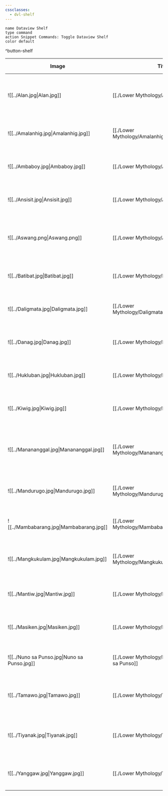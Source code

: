 ```yaml
---
cssclasses:
  - dvl-shelf
---
```


```button
name Dataview Shelf
type command
action Snippet Commands: Toggle Dataview Shelf
color default
```
^button-shelf

| Image                                                                     | Title                                                        | Samar-Taxonomy                                                      | Ramos-Taxonomy | Character                                                                       | Origin                                                                                                                                                                                            | Forms                                                                                                                                                                 | Gender                                                        | Dwelling                                                          | Character                                                                       | Sources                                                                                       |
| ------------------------------------------------------------------------- | ------------------------------------------------------------ | ------------------------------------------------------------------- | -------------- | ------------------------------------------------------------------------------- | ------------------------------------------------------------------------------------------------------------------------------------------------------------------------------------------------- | --------------------------------------------------------------------------------------------------------------------------------------------------------------------- | ------------------------------------------------------------- | ----------------------------------------------------------------- | ------------------------------------------------------------------------------- | --------------------------------------------------------------------------------------------- |
| ![[../Alan.jpg\|Alan.jpg]]                   | [[./Lower Mythology/Alan\|Alan]]                   | [[./Classifications/Samar Taxonomy/Lamanlupa\|Lamanlupa]] | \-             | [[Changing\|Changing]]                                                          | <ul><li>[[Tinguian\\|Tinguian]]</li><li>[[Isneg\\|Isneg]]</li></ul>                                                                                                                               | <ul><li>[[Humanoid\\|Humanoid]]</li><li>[[Winged Creatures\\|Winged Creatures]]</li><li>[[Flying Creatures\\|Flying Creatures]]</li></ul>                             | <ul><li>[[Female\\|Female]]</li><li>[[Male\\|Male]]</li></ul> | [[Land\|Land]]                                                    | [[Changing\|Changing]]                                                          | [[../Library/Reference Books/Mga Nilalang na Kagila-gilalas\|Mga Nilalang na Kagila-gilalas]] |
| ![[../Amalanhig.jpg\|Amalanhig.jpg]]            | [[./Lower Mythology/Amalanhig\|Amalanhig]]         | [[./Lower Mythology/Aswangs\|Aswangs]]                    | \-             | [[Harmful\|Harmful]]                                                            | [[Waray\|Waray]]                                                                                                                                                                                  | <ul><li>[[Humanoid\\|Humanoid]]</li><li>[[Undead\\|Undead]]</li></ul>                                                                                                 | [[Unknown Gender\|Unknown Gender]]                            | <ul><li>[[Land\\|Land]]</li><li>[[Forests\\|Forests]]</li></ul>   | [[Harmful\|Harmful]]                                                            | [[../Library/Reference Books/Mga Nilalang na Kagila-gilalas\|Mga Nilalang na Kagila-gilalas]] |
| ![[../Ambaboy.jpg\|Ambaboy.jpg]]             | [[./Lower Mythology/Ambaboy\|Ambaboy]]             | [[./Classifications/Samar Taxonomy/Lamanlupa\|Lamanlupa]] | \-             | [[Changing\|Changing]]                                                          | <ul><li>[[Igorot\\|Igorot]]</li><li>[[Ifugao\\|Ifugao]]</li></ul>                                                                                                                                 | <ul><li>[[Animal Form\\|Animal Form]]</li><li>[[Guardians\\|Guardians]]</li></ul>                                                                                     | [[Unknown Gender\|Unknown Gender]]                            | [[Land\|Land]]                                                    | [[Changing\|Changing]]                                                          | [[../Library/Reference Books/Mga Nilalang na Kagila-gilalas\|Mga Nilalang na Kagila-gilalas]] |
| ![[../Ansisit.jpg\|Ansisit.jpg]]             | [[./Lower Mythology/Ansisit\|Ansisit]]             | [[./Classifications/Samar Taxonomy/Lamanlupa\|Lamanlupa]] | \-             | [[Changing\|Changing]]                                                          | [[Ilokano\|Ilokano]]                                                                                                                                                                              | <ul><li>[[Humanoid\\|Humanoid]]</li><li>[[Dwarfish\\|Dwarfish]]</li></ul>                                                                                             | [[Unknown Gender\|Unknown Gender]]                            | [[Land\|Land]]                                                    | [[Changing\|Changing]]                                                          | [[../Library/Reference Books/Mga Nilalang na Kagila-gilalas\|Mga Nilalang na Kagila-gilalas]] |
| ![[../Aswang.png\|Aswang.png]]                  | [[./Lower Mythology/Aswangs\|Aswangs]]             | [[./Classifications/Samar Taxonomy/Aswang\|Aswang]]       | \-             | [[Harmful\|Harmful]]                                                            | \-                                                                                                                                                                                                | <ul><li>[[Humanoid\\|Humanoid]]</li><li>[[Hybrids\\|Hybrids]]</li><li>[[Shapeshifters\\|Shapeshifters]]</li><li>[[Flying Creatures\\|Flying Creatures]]</li></ul>     | <ul><li>[[Female\\|Female]]</li><li>[[Male\\|Male]]</li></ul> | <ul><li>[[Land\\|Land]]</li><li>[[Air\\|Air]]</li></ul>           | [[Harmful\|Harmful]]                                                            | \-                                                                                            |
| ![[../Batibat.jpg\|Batibat.jpg]]             | [[./Lower Mythology/Batibat\|Batibat]]             | [[./Classifications/Samar Taxonomy/Lamanlupa\|Lamanlupa]] | \-             | [[Harmful\|Harmful]]                                                            | [[Ilokano\|Ilokano]]                                                                                                                                                                              | [[Humanoid\|Humanoid]]                                                                                                                                                | [[Female\|Female]]                                            | [[Land\|Land]]                                                    | [[Harmful\|Harmful]]                                                            | [[../Library/Reference Books/Mga Nilalang na Kagila-gilalas\|Mga Nilalang na Kagila-gilalas]] |
| ![[../Daligmata.jpg\|Daligmata.jpg]]         | [[./Lower Mythology/Daligmata\|Daligmata]]         | [[./Classifications/Samar Taxonomy/Lamanlupa\|Lamanlupa]] | \-             | [[Changing\|Changing]]                                                          | [[Visayan\|Visayan]]                                                                                                                                                                              | [[Animal Form\|Animal Form]]                                                                                                                                          | [[Unknown Gender\|Unknown Gender]]                            | [[Land\|Land]]                                                    | [[Changing\|Changing]]                                                          | [[../Library/Reference Books/Mga Nilalang na Kagila-gilalas\|Mga Nilalang na Kagila-gilalas]] |
| ![[../Danag.jpg\|Danag.jpg]]                    | [[./Lower Mythology/Danag\|Danag]]                 | [[./Classifications/Samar Taxonomy/Aswang\|Aswang]]       | \-             | [[Harmful\|Harmful]]                                                            | [[Isneg\|Isneg]]                                                                                                                                                                                  | [[Humanoid\|Humanoid]]                                                                                                                                                | [[Unknown Gender\|Unknown Gender]]                            | [[Land\|Land]]                                                    | [[Harmful\|Harmful]]                                                            | [[../Library/Reference Books/Mga Nilalang na Kagila-gilalas\|Mga Nilalang na Kagila-gilalas]] |
| ![[../Hukluban.jpg\|Hukluban.jpg]]              | [[./Lower Mythology/Hukluban\|Hukluban]]           | [[./Classifications/Samar Taxonomy/Aswang\|Aswang]]       | \-             | [[Harmful\|Harmful]]                                                            | [[Tagalog\|Tagalog]]                                                                                                                                                                              | <ul><li>[[Humanoid\\|Humanoid]]</li><li>[[Shapeshifters\\|Shapeshifters]]</li></ul>                                                                                   | [[Female\|Female]]                                            | <ul><li>[[Land\\|Land]]</li><li>[[Kasanaan\\|Kasanaan]]</li></ul> | [[Harmful\|Harmful]]                                                            | [[../Library/Reference Books/Mga Nilalang na Kagila-gilalas\|Mga Nilalang na Kagila-gilalas]] |
| ![[../Kiwig.jpg\|Kiwig.jpg]]                    | [[./Lower Mythology/Kiwig\|Kiwig]]                 | [[./Classifications/Samar Taxonomy/Aswang\|Aswang]]       | \-             | [[Harmful\|Harmful]]                                                            | [[Aklan\|Aklan]]                                                                                                                                                                                  | <ul><li>[[Humans\\|Humans]]</li><li>[[Shapeshifters\\|Shapeshifters]]</li></ul>                                                                                       | <ul><li>[[Male\\|Male]]</li><li>[[Female\\|Female]]</li></ul> | [[Land\|Land]]                                                    | [[Harmful\|Harmful]]                                                            | [[../Library/Reference Books/Mga Nilalang na Kagila-gilalas\|Mga Nilalang na Kagila-gilalas]] |
| ![[../Manananggal.jpg\|Manananggal.jpg]]        | [[./Lower Mythology/Manananggal\|Manananggal]]     | [[./Classifications/Samar Taxonomy/Aswang\|Aswang]]       | \-             | [[Harmful\|Harmful]]                                                            | <ul><li>[[Visayan\\|Visayan]]</li><li>[[Bikolano\\|Bikolano]]</li><li>[[Cuyonen\\|Cuyonen]]</li><li>[[Ilokano\\|Ilokano]]</li><li>[[Hiligaynon\\|Hiligaynon]]</li><li>[[Waray\\|Waray]]</li></ul> | <ul><li>[[Winged Creatures\\|Winged Creatures]]</li><li>[[Flying Creatures\\|Flying Creatures]]</li><li>[[Humans\\|Humans]]</li><li>[[Humanoid\\|Humanoid]]</li></ul> | [[Female\|Female]]                                            | [[Land\|Land]]                                                    | [[Harmful\|Harmful]]                                                            | [[../Library/Reference Books/Mga Nilalang na Kagila-gilalas\|Mga Nilalang na Kagila-gilalas]] |
| ![[../Mandurugo.jpg\|Mandurugo.jpg]]            | [[./Lower Mythology/Mandurugo\|Mandurugo]]         | [[./Classifications/Samar Taxonomy/Aswang\|Aswang]]       | \-             | [[Harmful\|Harmful]]                                                            | [[Tagalog\|Tagalog]]                                                                                                                                                                              | [[Humans\|Humans]]                                                                                                                                                    | [[Female\|Female]]                                            | [[Land\|Land]]                                                    | [[Harmful\|Harmful]]                                                            | [[../Library/Reference Books/Mga Nilalang na Kagila-gilalas\|Mga Nilalang na Kagila-gilalas]] |
| ![[../Mambabarang.jpg\|Mambabarang.jpg]]        | [[./Lower Mythology/Mambabarang\|Mambabarang]]     | [[./Classifications/Samar Taxonomy/Aswang\|Aswang]]       | \-             | [[Harmful\|Harmful]]                                                            | <ul><li>[[Bikolano\\|Bikolano]]</li><li>[[Waray\\|Waray]]</li></ul>                                                                                                                               | [[Humans\|Humans]]                                                                                                                                                    | <ul><li>[[Male\\|Male]]</li><li>[[Female\\|Female]]</li></ul> | [[Land\|Land]]                                                    | [[Harmful\|Harmful]]                                                            | [[../Library/Reference Books/Mga Nilalang na Kagila-gilalas\|Mga Nilalang na Kagila-gilalas]] |
| ![[../Mangkukulam.jpg\|Mangkukulam.jpg]]        | [[./Lower Mythology/Mangkukulam\|Mangkukulam]]     | [[./Classifications/Samar Taxonomy/Aswang\|Aswang]]       | \-             | [[Harmful\|Harmful]]                                                            | <ul><li>[[Ilokano\\|Ilokano]]</li><li>[[Pangasinense\\|Pangasinense]]</li><li>[[Zambal\\|Zambal]]</li><li>[[Visayan\\|Visayan]]</li></ul>                                                         | [[Humans\|Humans]]                                                                                                                                                    | <ul><li>[[Male\\|Male]]</li><li>[[Female\\|Female]]</li></ul> | [[Land\|Land]]                                                    | [[Harmful\|Harmful]]                                                            | [[../Library/Reference Books/Mga Nilalang na Kagila-gilalas\|Mga Nilalang na Kagila-gilalas]] |
| ![[../Mantiw.jpg\|Mantiw.jpg]]               | [[./Lower Mythology/Mantiw\|Mantiw]]               | [[./Classifications/Samar Taxonomy/Lamanlupa\|Lamanlupa]] | \-             | <ul><li>[[Neutral\\|Neutral]]</li><li>[[Mischievous\\|Mischievous]]</li></ul>   | [[Kinaray-a\|Kinaray-a]]                                                                                                                                                                          | [[Humanoid\|Humanoid]]                                                                                                                                                | [[Unknown Gender\|Unknown Gender]]                            | [[Land\|Land]]                                                    | <ul><li>[[Neutral\\|Neutral]]</li><li>[[Mischievous\\|Mischievous]]</li></ul>   | [[../Library/Reference Books/Mga Nilalang na Kagila-gilalas\|Mga Nilalang na Kagila-gilalas]] |
| ![[../Masiken.jpg\|Masiken.jpg]]             | [[./Lower Mythology/Masiken\|Masiken]]             | [[./Classifications/Samar Taxonomy/Lamanlupa\|Lamanlupa]] | \-             | [[Friendly\|Friendly]]                                                          | <ul><li>[[Igorot\\|Igorot]]</li><li>[[Ifugao\\|Ifugao]]</li></ul>                                                                                                                                 | [[Humans\|Humans]]                                                                                                                                                    | [[Male\|Male]]                                                | [[Land\|Land]]                                                    | [[Friendly\|Friendly]]                                                          | [[../Library/Reference Books/Mga Nilalang na Kagila-gilalas\|Mga Nilalang na Kagila-gilalas]] |
| ![[../Nuno sa Punso.jpg\|Nuno sa Punso.jpg]] | [[./Lower Mythology/Nuno sa Punso\|Nuno sa Punso]] | [[./Classifications/Samar Taxonomy/Lamanlupa\|Lamanlupa]] | \-             | [[Changing\|Changing]]                                                          | [[Laguna\|Laguna]]                                                                                                                                                                                | [[Dwarfish\|Dwarfish]]                                                                                                                                                | [[Unknown Gender\|Unknown Gender]]                            | [[Land\|Land]]                                                    | [[Changing\|Changing]]                                                          | [[../Library/Reference Books/Mga Nilalang na Kagila-gilalas\|Mga Nilalang na Kagila-gilalas]] |
| ![[../Tamawo.jpg\|Tamawo.jpg]]               | [[./Lower Mythology/Tamawo\|Tamawo]]               | [[./Classifications/Samar Taxonomy/Lamanlupa\|Lamanlupa]] | \-             | <ul><li>[[Friendly\\|Friendly]]</li><li>[[Mischievous\\|Mischievous]]</li></ul> | [[Hiligaynon\|Hiligaynon]]                                                                                                                                                                        | <ul><li>[[Humanoid\\|Humanoid]]</li><li>[[Shapeshifters\\|Shapeshifters]]</li><li>[[Invisible\\|Invisible]]</li><li>[[Animal Form\\|Animal Form]]</li></ul>           | [[Unknown Gender\|Unknown Gender]]                            | [[Land\|Land]]                                                    | <ul><li>[[Friendly\\|Friendly]]</li><li>[[Mischievous\\|Mischievous]]</li></ul> | [[../Library/Reference Books/Mga Nilalang na Kagila-gilalas\|Mga Nilalang na Kagila-gilalas]] |
| ![[../Tiyanak.jpg\|Tiyanak.jpg]]             | [[./Lower Mythology/Tiyanak\|Tiyanak]]             | [[./Classifications/Samar Taxonomy/Lamanlupa\|Lamanlupa]] | \-             | [[Harmful\|Harmful]]                                                            | <ul><li>[[Mandaya\\|Mandaya]]</li><li>[[Bagobo\\|Bagobo]]</li></ul>                                                                                                                               | <ul><li>[[Humanoid\\|Humanoid]]</li><li>[[Shapeshifters\\|Shapeshifters]]</li><li>[[Invisible\\|Invisible]]</li><li>[[Flying Creatures\\|Flying Creatures]]</li></ul> | [[Unknown Gender\|Unknown Gender]]                            | [[Land\|Land]]                                                    | [[Harmful\|Harmful]]                                                            | [[../Library/Reference Books/Mga Nilalang na Kagila-gilalas\|Mga Nilalang na Kagila-gilalas]] |
| ![[../Yanggaw.jpg\|Yanggaw.jpg]]                | [[./Lower Mythology/Yanggaw\|Yanggaw]]             | [[./Classifications/Samar Taxonomy/Aswang\|Aswang]]       | \-             | [[Harmful\|Harmful]]                                                            | [[Hiligaynon\|Hiligaynon]]                                                                                                                                                                        | <ul><li>[[Humans\\|Humans]]</li><li>[[Humanoid\\|Humanoid]]</li></ul>                                                                                                 | <ul><li>[[Female\\|Female]]</li><li>[[Male\\|Male]]</li></ul> | [[Land\|Land]]                                                    | [[Harmful\|Harmful]]                                                            | [[../Library/Reference Books/Mga Nilalang na Kagila-gilalas\|Mga Nilalang na Kagila-gilalas]] |

